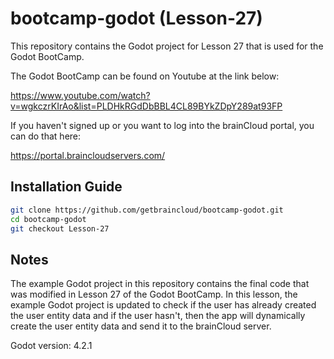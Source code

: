 # bootcamp-godot (Lesson-27)

This repository contains the Godot project for Lesson 27 that is used for the Godot BootCamp.

The Godot BootCamp can be found on Youtube at the link below:

https://www.youtube.com/watch?v=wgkczrKIrAo&list=PLDHkRGdDbBBL4CL89BYkZDpY289at93FP


If you haven't signed up or you want to log into the brainCloud portal, you can do that here:

https://portal.braincloudservers.com/


## Installation Guide

```bash
git clone https://github.com/getbraincloud/bootcamp-godot.git
cd bootcamp-godot
git checkout Lesson-27
```

## Notes

The example Godot project in this repository contains the final code that was modified in Lesson 27 of the Godot BootCamp. In this lesson, the example Godot project is updated to check if the user has already created the user entity data and if the user hasn't, then the app will dynamically create the user entity data and send it to the brainCloud server.

Godot version: 4.2.1
